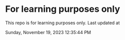 # For learning purposes only
This repo is for learning purposes only.
Last updated at

Sunday, November 19, 2023 12:35:44 PM

